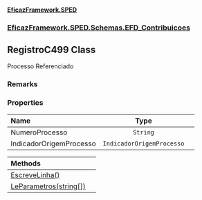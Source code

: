 #### [EficazFramework.SPED](EficazFrameworkSPED.md 'EficazFramework SPED')
### [EficazFramework.SPED.Schemas.EFD_Contribuicoes](EficazFramework.SPED.Schemas.EFD_Contribuicoes.md 'EficazFramework.SPED.Schemas.EFD_Contribuicoes')

## RegistroC499 Class

Processo Referenciado

### Remarks
### Properties

| Name | Type | |
| :--- | :---: | :--- |
| NumeroProcesso | `String` |  |
| IndicadorOrigemProcesso | `IndicadorOrigemProcesso` |  |

| Methods | |
| :--- | :--- |
| [EscreveLinha()](EficazFramework.SPED.Schemas.EFD_Contribuicoes/RegistroC499/EscreveLinha().md 'EficazFramework.SPED.Schemas.EFD_Contribuicoes.RegistroC499.EscreveLinha()') | |
| [LeParametros(string[])](EficazFramework.SPED.Schemas.EFD_Contribuicoes/RegistroC499/LeParametros(string[]).md 'EficazFramework.SPED.Schemas.EFD_Contribuicoes.RegistroC499.LeParametros(string[])') | |
